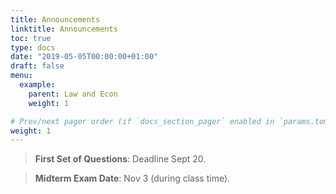 ```yaml
---
title: Announcements
linktitle: Announcements
toc: true
type: docs
date: "2019-05-05T00:00:00+01:00"
draft: false
menu:
  example:
    parent: Law and Econ
    weight: 1

# Prev/next pager order (if `docs_section_pager` enabled in `params.toml`)
weight: 1
---
```


> **First Set of Questions**: Deadline Sept 20.

> **Midterm Exam Date**: Nov 3 (during class time).